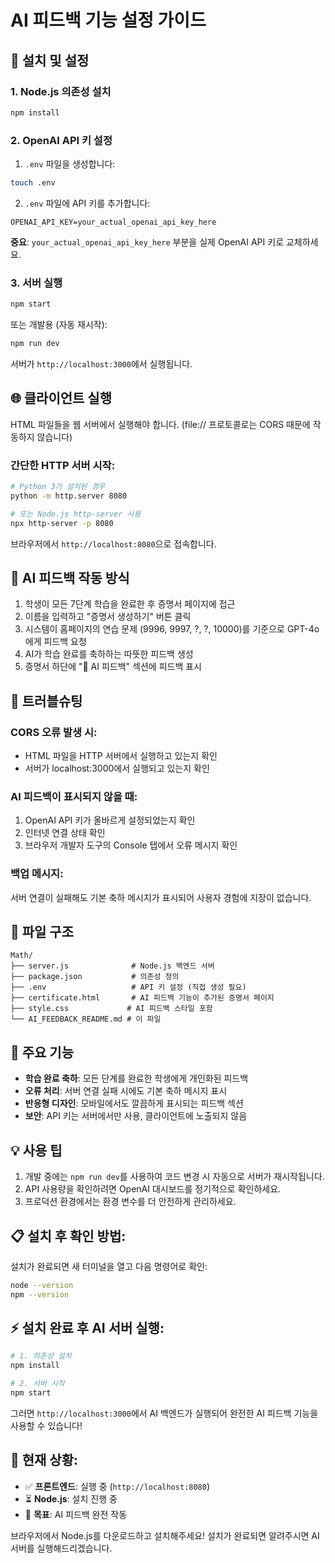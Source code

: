 # AI 피드백 기능 설정 가이드

## 🚀 설치 및 설정

### 1. Node.js 의존성 설치

```bash
npm install
```

### 2. OpenAI API 키 설정

1. `.env` 파일을 생성합니다:

```bash
touch .env
```

2. `.env` 파일에 API 키를 추가합니다:

```
OPENAI_API_KEY=your_actual_openai_api_key_here
```

**중요**: `your_actual_openai_api_key_here` 부분을 실제 OpenAI API 키로 교체하세요.

### 3. 서버 실행

```bash
npm start
```

또는 개발용 (자동 재시작):

```bash
npm run dev
```

서버가 `http://localhost:3000`에서 실행됩니다.

## 🌐 클라이언트 실행

HTML 파일들을 웹 서버에서 실행해야 합니다. (file:// 프로토콜로는 CORS 때문에 작동하지 않습니다)

### 간단한 HTTP 서버 시작:

```bash
# Python 3가 설치된 경우
python -m http.server 8080

# 또는 Node.js http-server 사용
npx http-server -p 8080
```

브라우저에서 `http://localhost:8080`으로 접속합니다.

## 🤖 AI 피드백 작동 방식

1. 학생이 모든 7단계 학습을 완료한 후 증명서 페이지에 접근
2. 이름을 입력하고 "증명서 생성하기" 버튼 클릭
3. 시스템이 홈페이지의 연습 문제 (9996, 9997, ?, ?, 10000)를 기준으로 GPT-4o에게 피드백 요청
4. AI가 학습 완료를 축하하는 따뜻한 피드백 생성
5. 증명서 하단에 "🤖 AI 피드백" 섹션에 피드백 표시

## 🔧 트러블슈팅

### CORS 오류 발생 시:

- HTML 파일을 HTTP 서버에서 실행하고 있는지 확인
- 서버가 localhost:3000에서 실행되고 있는지 확인

### AI 피드백이 표시되지 않을 때:

1. OpenAI API 키가 올바르게 설정되었는지 확인
2. 인터넷 연결 상태 확인
3. 브라우저 개발자 도구의 Console 탭에서 오류 메시지 확인

### 백업 메시지:

서버 연결이 실패해도 기본 축하 메시지가 표시되어 사용자 경험에 지장이 없습니다.

## 📁 파일 구조

```
Math/
├── server.js              # Node.js 백엔드 서버
├── package.json           # 의존성 정의
├── .env                   # API 키 설정 (직접 생성 필요)
├── certificate.html       # AI 피드백 기능이 추가된 증명서 페이지
├── style.css             # AI 피드백 스타일 포함
└── AI_FEEDBACK_README.md # 이 파일
```

## 🎯 주요 기능

- **학습 완료 축하**: 모든 단계를 완료한 학생에게 개인화된 피드백
- **오류 처리**: 서버 연결 실패 시에도 기본 축하 메시지 표시
- **반응형 디자인**: 모바일에서도 깔끔하게 표시되는 피드백 섹션
- **보안**: API 키는 서버에서만 사용, 클라이언트에 노출되지 않음

## 💡 사용 팁

1. 개발 중에는 `npm run dev`를 사용하여 코드 변경 시 자동으로 서버가 재시작됩니다.
2. API 사용량을 확인하려면 OpenAI 대시보드를 정기적으로 확인하세요.
3. 프로덕션 환경에서는 환경 변수를 더 안전하게 관리하세요.

## 📋 설치 후 확인 방법:

설치가 완료되면 새 터미널을 열고 다음 명령어로 확인:

```bash
node --version
npm --version
```

## ⚡ 설치 완료 후 AI 서버 실행:

```bash
# 1. 의존성 설치
npm install

# 2. 서버 시작
npm start
```

그러면 `http://localhost:3000`에서 AI 백엔드가 실행되어 완전한 AI 피드백 기능을 사용할 수 있습니다!

## 🎯 현재 상황:

- ✅ **프론트엔드**: 실행 중 (`http://localhost:8080`)
- ⏳ **Node.js**: 설치 진행 중
- 🎯 **목표**: AI 피드백 완전 작동

브라우저에서 Node.js를 다운로드하고 설치해주세요! 설치가 완료되면 알려주시면 AI 서버를 실행해드리겠습니다.
